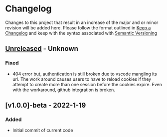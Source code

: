 # Changelog
Changes to this project that result in an increase of the major and or minor revision will be added here. Please follow the format outlined in [Keep a Changelog](http://keepachangelog.com/en/1.0.0/) and keep with the syntax associated with [Semantic Versioning](https://semver.org/)

## [Unreleased] - Unknown
### Fixed
- 404 error but, authentication is still broken due to vscode mangling its url. The work around causes users to have to reload cookies if they attempt to create more than one session before the cookies expire. Even with the workaround, github integration is broken.

## [v1.0.0]-beta - 2022-1-19
### Added
- Initial commit of current code

[Unreleased]: https://github.com/UCO-HPC/buddy_code-server/compare/v1.0.0-beta...devel
[v1.0.0-beta]: https://github.com/UCO-HPC/buddy_code-server/releases/tag/v1.0.0-beta

